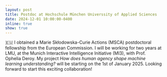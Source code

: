 ```yaml
---
layout: post
title: Postdoc at Hochschule München Universsity of Applied Sciences
date: 2024-12-01 10:00:00-0400
inline: true
show: true
---
```


🇪🇺 I obtained a Marie Skłodowska-Curie Actions (MSCA) postdoctoral fellowship from the European Commission. I will be working for two years at LMU, at the Munich Interactive Intelligence Initiative (MI3), with Prof. Ophelia Deroy. My project *How does human agency shape machine learning understanding?* will be starting on the 1st of January 2025. Looking forward to start this exciting collaboration! 